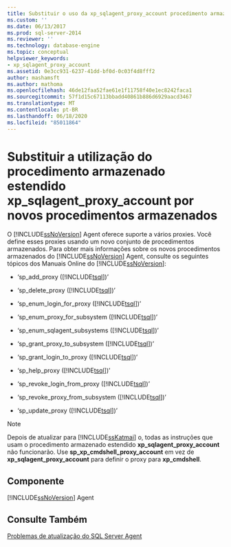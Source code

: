```yaml
---
title: Substituir o uso da xp_sqlagent_proxy_account procedimento armazenado estendido por novos procedimentos armazenados | Microsoft Docs
ms.custom: ''
ms.date: 06/13/2017
ms.prod: sql-server-2014
ms.reviewer: ''
ms.technology: database-engine
ms.topic: conceptual
helpviewer_keywords:
- xp_sqlagent_proxy_account
ms.assetid: 0e3cc931-6237-41dd-bf0d-0c03f4d8fff2
author: mashamsft
ms.author: mathoma
ms.openlocfilehash: 46de12faa52fae61e1f11758f40e1ec8242faca1
ms.sourcegitcommit: 57f1d15c67113bbadd40861b886d6929aacd3467
ms.translationtype: MT
ms.contentlocale: pt-BR
ms.lasthandoff: 06/18/2020
ms.locfileid: "85011864"
---
```

# <a name="replace-usage-of-the-xp_sqlagent_proxy_account-extended-stored-procedure-with-new-stored-procedures"></a>Substituir a utilização do procedimento armazenado estendido xp_sqlagent_proxy_account por novos procedimentos armazenados
  O [!INCLUDE[ssNoVersion](../../includes/ssnoversion-md.md)] Agent oferece suporte a vários proxies. Você define esses proxies usando um novo conjunto de procedimentos armazenados. Para obter mais informações sobre os novos procedimentos armazenados do [!INCLUDE[ssNoVersion](../../includes/ssnoversion-md.md)] Agent, consulte os seguintes tópicos dos Manuais Online do [!INCLUDE[ssNoVersion](../../includes/ssnoversion-md.md)]:  
  
-   ‘sp_add_proxy ([!INCLUDE[tsql](../../includes/tsql-md.md)])’  
  
-   ‘sp_delete_proxy ([!INCLUDE[tsql](../../includes/tsql-md.md)])’  
  
-   ‘sp_enum_login_for_proxy ([!INCLUDE[tsql](../../includes/tsql-md.md)])’  
  
-   ‘sp_enum_proxy_for_subsystem ([!INCLUDE[tsql](../../includes/tsql-md.md)])’  
  
-   ‘sp_enum_sqlagent_subsystems ([!INCLUDE[tsql](../../includes/tsql-md.md)])’  
  
-   ‘sp_grant_proxy_to_subsystem ([!INCLUDE[tsql](../../includes/tsql-md.md)])’  
  
-   ‘sp_grant_login_to_proxy ([!INCLUDE[tsql](../../includes/tsql-md.md)])’  
  
-   ‘sp_help_proxy ([!INCLUDE[tsql](../../includes/tsql-md.md)])’  
  
-   ‘sp_revoke_login_from_proxy ([!INCLUDE[tsql](../../includes/tsql-md.md)])’  
  
-   ‘sp_revoke_proxy_from_subsystem ([!INCLUDE[tsql](../../includes/tsql-md.md)])’  
  
-   ‘sp_update_proxy ([!INCLUDE[tsql](../../includes/tsql-md.md)])’  
  
> [!NOTE]  
>  Depois de atualizar para [!INCLUDE[ssKatmai](../../includes/sskatmai-md.md)] o, todas as instruções que usam o procedimento armazenado estendido **xp_sqlagent_proxy_account** não funcionarão. Use **sp_xp_cmdshell_proxy_account** em vez de **xp_sqlagent_proxy_account** para definir o proxy para **xp_cmdshell**.  
  
## <a name="component"></a>Componente  
 [!INCLUDE[ssNoVersion](../../includes/ssnoversion-md.md)] Agent  
  
## <a name="see-also"></a>Consulte Também  
 [Problemas de atualização do SQL Server Agent](../../../2014/sql-server/install/sql-server-agent-upgrade-issues.md)  
  
  
